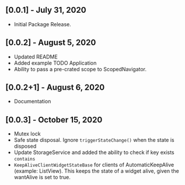 ## [0.0.1] - July 31, 2020

* Initial Package Release.

## [0.0.2] - August 5, 2020
* Updated README
* Added example TODO Application
* Ability to pass a pre-crated scope to ScopedNavigator.

## [0.0.2+1] - August 6, 2020
* Documentation

## [0.0.3] - October 15, 2020
* Mutex lock
* Safe state disposal. Ignore `triggerStateChange()` when the state is disposed
* Update StorageService and added the ability to check if key exists `contains` 
* `KeepAliveClientWidgetStateBase` for clients of AutomaticKeepAlive (example: ListView). This keeps the state of a widget alive, given the wantAlive is set to true.
